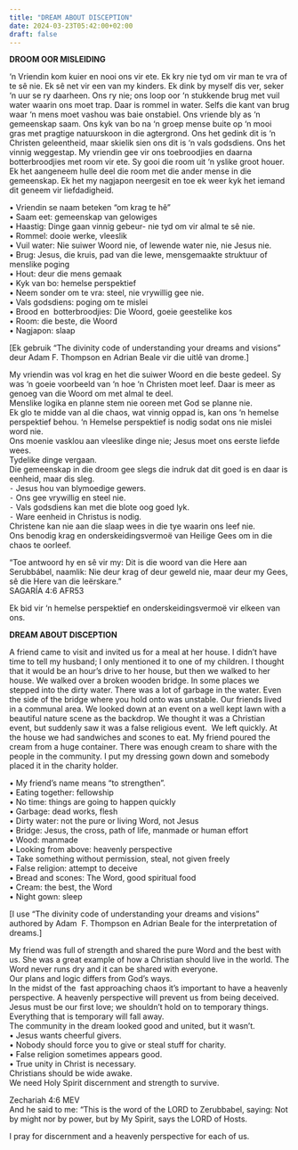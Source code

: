 ```yaml
---
title: "DREAM ABOUT DISCEPTION"
date: 2024-03-23T05:42:00+02:00
draft: false
---
```

<html>
 <head></head>
 <body>
  <p><strong>DROOM OOR MISLEIDING</strong></p>
  <p>‘n Vriendin kom kuier en nooi ons vir ete. Ek kry nie tyd om vir man te vra of te sê nie. Ek sê net vir een van my kinders. Ek dink by myself dis ver, seker ‘n uur se ry daarheen. Ons ry nie; ons loop oor ‘n stukkende brug met vuil water waarin ons moet trap. Daar is rommel in water. Selfs die kant van brug waar ‘n mens moet vashou was baie onstabiel. Ons vriende bly as ‘n gemeenskap saam. Ons kyk van bo na ‘n groep mense buite op ‘n mooi gras met pragtige natuurskoon in die agtergrond. Ons het gedink dit is ‘n Christen geleentheid, maar skielik sien ons dit is ‘n vals godsdiens. Ons het vinnig weggestap. My vriendin gee vir ons toebroodjies en daarna botterbroodjies met room vir ete. Sy gooi die room uit ‘n yslike groot houer. Ek het aangeneem hulle deel die room met die ander mense in die gemeenskap. Ek het my nagjapon neergesit en toe ek weer kyk het iemand dit geneem vir liefdadigheid.</p>
  <p>• Vriendin se naam beteken “om krag te hê”<br>• Saam eet: gemeenskap van gelowiges<br>• Haastig: Dinge gaan vinnig gebeur- nie tyd om vir almal te sê nie.<br>• Rommel: dooie werke, vleeslik<br>• Vuil water: Nie suiwer Woord nie, of lewende water nie, nie Jesus nie.<br>• Brug: Jesus, die kruis, pad van die lewe, mensgemaakte struktuur of menslike poging<br>• Hout: deur die mens gemaak&nbsp;<br>• Kyk van bo: hemelse perspektief<br>• Neem sonder om te vra: steel, nie vrywillig gee nie.<br>• Vals godsdiens: poging om te mislei<br>• Brood en &nbsp;botterbroodjies: Die Woord, goeie geestelike kos<br>• Room: die beste, die Woord<br>• Nagjapon: slaap</p>
  <p>[Ek gebruik “The divinity code of understanding your dreams and visions” deur Adam F. Thompson en Adrian Beale vir die uitlê van drome.]</p>
  <p>My vriendin was vol krag en het die suiwer Woord en die beste gedeel. Sy was ‘n goeie voorbeeld van ‘n hoe ‘n Christen moet leef. Daar is meer as genoeg van die Woord om met almal te deel.<br>Menslike logika en planne stem nie ooreen met God se planne nie.<br>Ek glo te midde van al die chaos, wat vinnig oppad is, kan ons ‘n hemelse perspektief behou. ‘n Hemelse perspektief is nodig sodat ons nie mislei word nie.<br>Ons moenie vasklou aan vleeslike dinge nie; Jesus moet ons eerste liefde wees.<br>Tydelike dinge vergaan.<br>Die gemeenskap in die droom gee slegs die indruk dat dit goed is en daar is eenheid, maar dis sleg.&nbsp;<br>⁃ Jesus hou van blymoedige gewers.<br>⁃ Ons gee vrywillig en steel nie.<br>⁃ Vals godsdiens kan met die blote oog goed lyk.<br>⁃ Ware eenheid in Christus is nodig.<br>Christene kan nie aan die slaap wees in die tye waarin ons leef nie.<br>Ons benodig krag en onderskeidingsvermoë van Heilige Gees om in die chaos te oorleef.</p>
  <p>“Toe antwoord hy en sê vir my: Dit is die woord van die Here aan Serubbábel, naamlik: Nie deur krag of deur geweld nie, maar deur my Gees, sê die Here van die leërskare.”<br>‭‭SAGARÍA‬ ‭4‬:‭6‬ ‭AFR53‬‬</p>
  <p>Ek bid vir ‘n hemelse perspektief en onderskeidingsvermoë vir elkeen van ons.</p>
  <p><strong>DREAM ABOUT DISCEPTION</strong></p>
  <p>A friend came to visit and invited us for a meal at her house. I didn’t have time to tell my husband; I only mentioned it to one of my children. I thought that it would be an hour’s drive to her house, but then we walked to her house. We walked over a broken wooden bridge. In some places we stepped into the dirty water. There was a lot of garbage in the water. Even the side of the bridge where you hold onto was unstable. Our friends lived in a communal area. We looked down at an event on a well kept lawn with a beautiful nature scene as the backdrop. We thought it was a Christian event, but suddenly saw it was a false religious event. &nbsp;We left quickly. At the house we had sandwiches and scones to eat. My friend poured the cream from a huge container. There was enough cream to share with the people in the community. I put my dressing gown down and somebody placed it in the charity holder.</p>
  <p>• My friend’s name means “to strengthen”.<br>• Eating together: fellowship<br>• No time: things are going to happen quickly<br>• Garbage: dead works, flesh<br>• Dirty water: not the pure or living Word, not Jesus<br>• Bridge: Jesus, the cross, path of life, manmade or human effort<br>• Wood: manmade&nbsp;<br>• Looking from above: heavenly perspective<br>• Take something without permission, steal, not given freely<br>• False religion: attempt to deceive<br>• Bread and scones: The Word, good spiritual food<br>• Cream: the best, the Word<br>• Night gown: sleep</p>
  <p>[I use “The divinity code of understanding your dreams and visions” authored by Adam &nbsp;F. Thompson en Adrian Beale for the interpretation of dreams.]</p>
  <p>My friend was full of strength and shared the pure Word and the best with us. She was a great example of how a Christian should live in the world. The Word never runs dry and it can be shared with everyone.&nbsp;<br>Our plans and logic differs from God’s ways.<br>In the midst of the &nbsp;fast approaching chaos it’s important to have a heavenly perspective. A heavenly perspective will prevent us from being deceived.<br>Jesus must be our first love; we shouldn’t hold on to temporary things.<br>Everything that is temporary will fall away.<br>The community in the dream looked good and united, but it wasn’t.<br>• Jesus wants cheerful givers.<br>• Nobody should force you to give or steal stuff for charity.<br>• False religion sometimes appears good.<br>• True unity in Christ is necessary.<br>Christians should be wide awake.<br>We need Holy Spirit discernment and strength to survive.</p>
  <p>Zechariah 4:6 MEV<br>And he said to me: “This is the word of the LORD to Zerubbabel, saying: Not by might nor by power, but by My Spirit, says the LORD of Hosts.</p>
  <p>I pray for discernment and a heavenly perspective for each of us.</p>
  <p>&nbsp;</p>
 </body>
</html>